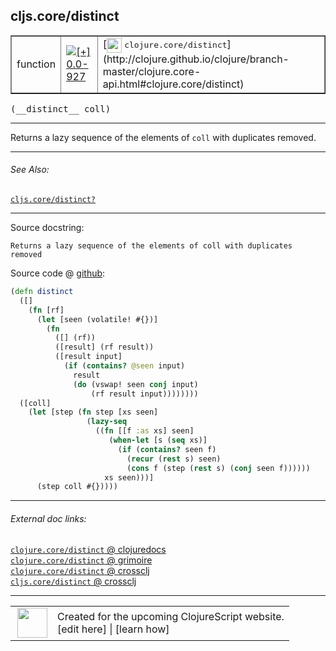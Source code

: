 ## cljs.core/distinct



 <table border="1">
<tr>
<td>function</td>
<td><a href="https://github.com/cljsinfo/cljs-api-docs/tree/0.0-927"><img valign="middle" alt="[+] 0.0-927" title="Added in 0.0-927" src="https://img.shields.io/badge/+-0.0--927-lightgrey.svg"></a> </td>
<td>
[<img height="24px" valign="middle" src="http://i.imgur.com/1GjPKvB.png"> <samp>clojure.core/distinct</samp>](http://clojure.github.io/clojure/branch-master/clojure.core-api.html#clojure.core/distinct)
</td>
</tr>
</table>


 <samp>
(__distinct__ coll)<br>
</samp>

---

Returns a lazy sequence of the elements of `coll` with duplicates removed.

---


###### See Also:

[`cljs.core/distinct?`](cljs.core_distinctQMARK.md)<br>

---


Source docstring:

```
Returns a lazy sequence of the elements of coll with duplicates removed
```


Source code @ [github](https://github.com/clojure/clojurescript/blob/r3123/src/cljs/cljs/core.cljs#L7937-L7959):

```clj
(defn distinct
  ([]
    (fn [rf]
      (let [seen (volatile! #{})]
        (fn
          ([] (rf))
          ([result] (rf result))
          ([result input]
            (if (contains? @seen input)
              result
              (do (vswap! seen conj input)
                  (rf result input))))))))
  ([coll]
    (let [step (fn step [xs seen]
                 (lazy-seq
                   ((fn [[f :as xs] seen]
                      (when-let [s (seq xs)]
                        (if (contains? seen f)
                          (recur (rest s) seen)
                          (cons f (step (rest s) (conj seen f))))))
                     xs seen)))]
      (step coll #{}))))
```

<!--
Repo - tag - source tree - lines:

 <pre>
clojurescript @ r3123
└── src
    └── cljs
        └── cljs
            └── <ins>[core.cljs:7937-7959](https://github.com/clojure/clojurescript/blob/r3123/src/cljs/cljs/core.cljs#L7937-L7959)</ins>
</pre>

-->

---



###### External doc links:

[`clojure.core/distinct` @ clojuredocs](http://clojuredocs.org/clojure.core/distinct)<br>
[`clojure.core/distinct` @ grimoire](http://conj.io/store/v1/org.clojure/clojure/1.7.0-beta3/clj/clojure.core/distinct/)<br>
[`clojure.core/distinct` @ crossclj](http://crossclj.info/fun/clojure.core/distinct.html)<br>
[`cljs.core/distinct` @ crossclj](http://crossclj.info/fun/cljs.core.cljs/distinct.html)<br>

---

 <table>
<tr><td>
<img valign="middle" align="right" width="48px" src="http://i.imgur.com/Hi20huC.png">
</td><td>
Created for the upcoming ClojureScript website.<br>
[edit here] | [learn how]
</td></tr></table>

[edit here]:https://github.com/cljsinfo/cljs-api-docs/blob/master/cljsdoc/cljs.core_distinct.cljsdoc
[learn how]:https://github.com/cljsinfo/cljs-api-docs/wiki/cljsdoc-files

<!--

This information was too distracting to show to readers, but I'll leave it
commented here since it is helpful to:

- pretty-print the data used to generate this document
- and show how to retrieve that data



The API data for this symbol:

```clj
{:description "Returns a lazy sequence of the elements of `coll` with duplicates removed.",
 :ns "cljs.core",
 :name "distinct",
 :signature ["[coll]"],
 :history [["+" "0.0-927"]],
 :type "function",
 :related ["cljs.core/distinct?"],
 :full-name-encode "cljs.core_distinct",
 :source {:code "(defn distinct\n  ([]\n    (fn [rf]\n      (let [seen (volatile! #{})]\n        (fn\n          ([] (rf))\n          ([result] (rf result))\n          ([result input]\n            (if (contains? @seen input)\n              result\n              (do (vswap! seen conj input)\n                  (rf result input))))))))\n  ([coll]\n    (let [step (fn step [xs seen]\n                 (lazy-seq\n                   ((fn [[f :as xs] seen]\n                      (when-let [s (seq xs)]\n                        (if (contains? seen f)\n                          (recur (rest s) seen)\n                          (cons f (step (rest s) (conj seen f))))))\n                     xs seen)))]\n      (step coll #{}))))",
          :title "Source code",
          :repo "clojurescript",
          :tag "r3123",
          :filename "src/cljs/cljs/core.cljs",
          :lines [7937 7959]},
 :full-name "cljs.core/distinct",
 :clj-symbol "clojure.core/distinct",
 :docstring "Returns a lazy sequence of the elements of coll with duplicates removed"}

```

Retrieve the API data for this symbol:

```clj
;; from Clojure REPL
(require '[clojure.edn :as edn])
(-> (slurp "https://raw.githubusercontent.com/cljsinfo/cljs-api-docs/catalog/cljs-api.edn")
    (edn/read-string)
    (get-in [:symbols "cljs.core/distinct"]))
```

-->

